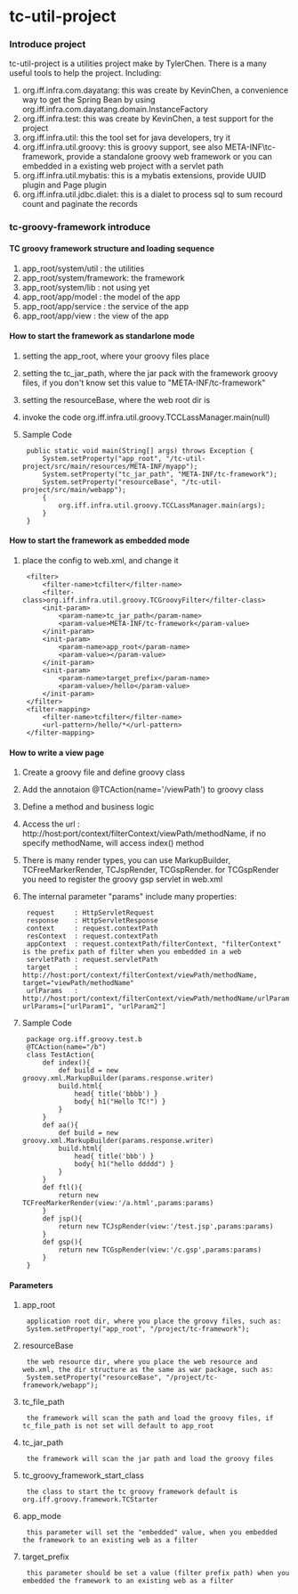 tc-util-project
======

### Introduce project

tc-util-project is a utilities project make by TylerChen. 
There is a many useful tools to help the project.
Including:

1. org.iff.infra.com.dayatang: this was create by KevinChen, a convenience way to get the Spring Bean by using org.iff.infra.com.dayatang.domain.InstanceFactory
2. org.iff.infra.test: this was create by KevinChen, a test support for the project
3. org.iff.infra.util: this the tool set for java developers, try it
4. org.iff.infra.util.groovy: this is groovy support, see also META-INF\tc-framework, provide a standalone groovy web framework or you can embedded in a existing web project with a servlet path
5. org.iff.infra.util.mybatis: this is a mybatis extensions, provide UUID plugin and Page plugin
6. org.iff.infra.util.jdbc.dialet: this is a dialet to process sql to sum recourd count and paginate the records

### tc-groovy-framework introduce

#### TC groovy framework structure and loading sequence

1. app_root/system/util     : the utilities
2. app_root/system/framework: the framework
3. app_root/system/lib      : not using yet
4. app_root/app/model       : the model of the app
5. app_root/app/service     : the service of the app
6. app_root/app/view        : the view of the app

#### How to start the framework as standarlone mode

1. setting the app_root, where your groovy files place
2. setting the tc_jar_path, where the jar pack with the framework groovy files, if you don't know set this value to "META-INF/tc-framework"
3. setting the resourceBase, where the web root dir is
4. invoke the code org.iff.infra.util.groovy.TCCLassManager.main(null)
5. Sample Code

		public static void main(String[] args) throws Exception {
			System.setProperty("app_root", "/tc-util-project/src/main/resources/META-INF/myapp");
			System.setProperty("tc_jar_path", "META-INF/tc-framework");
			System.setProperty("resourceBase", "/tc-util-project/src/main/webapp");
			{
				org.iff.infra.util.groovy.TCCLassManager.main(args);
			}
		}

#### How to start the framework as embedded mode

1. place the config to web.xml, and change it

		<filter>
			<filter-name>tcfilter</filter-name>
			<filter-class>org.iff.infra.util.groovy.TCGroovyFilter</filter-class>
			<init-param>
				<param-name>tc_jar_path</param-name>
				<param-value>META-INF/tc-framework</param-value>
			</init-param>
			<init-param>
				<param-name>app_root</param-name>
				<param-value></param-value>
			</init-param>
			<init-param>
				<param-name>target_prefix</param-name>
				<param-value>/hello</param-value>
			</init-param>
		</filter>
		<filter-mapping>
			<filter-name>tcfilter</filter-name>
			<url-pattern>/hello/*</url-pattern>
		</filter-mapping>


#### How to write a view page

1. Create a groovy file and define groovy class
2. Add the annotaion @TCAction(name='/viewPath') to groovy class
3. Define a method and business logic
4. Access the url : http://host:port/context/filterContext/viewPath/methodName, if no specify methodName, will access index() method
5. There is many render types, you can use MarkupBuilder, TCFreeMarkerRender, TCJspRender, TCGspRender. for TCGspRender you need to register the groovy gsp servlet in web.xml
6. The internal parameter "params" include many properties: 

		request     : HttpServletRequest
		response    : HttpServletResponse
		context     : request.contextPath
		resContext  : request.contextPath
		appContext  : request.contextPath/filterContext, "filterContext" is the prefix path of filter when you embedded in a web 
		servletPath : request.servletPath
		target      : http://host:port/context/filterContext/viewPath/methodName, target="viewPath/methodName"
		urlParams   : http://host:port/context/filterContext/viewPath/methodName/urlParam1/urlParam2, urlParams=["urlParam1", "urlParam2"]

7. Sample Code

		package org.iff.groovy.test.b
		@TCAction(name="/b")
		class TestAction{
			def index(){
				def build = new groovy.xml.MarkupBuilder(params.response.writer)
				build.html{
					head{ title('bbbb') }
					body{ h1("Hello TC!") }
				}
			}
			def aa(){
				def build = new groovy.xml.MarkupBuilder(params.response.writer)
				build.html{
					head{ title('bbb') }
					body{ h1("hello ddddd") }
				}
			}
			def ftl(){
				return new TCFreeMarkerRender(view:'/a.html',params:params)
			}
			def jsp(){
				return new TCJspRender(view:'/test.jsp',params:params)
			}
			def gsp(){
				return new TCGspRender(view:'/c.gsp',params:params)
			}
		}


#### Parameters

1. app_root

		application root dir, where you place the groovy files, such as:
		System.setProperty("app_root", "/project/tc-framework");

2. resourceBase

		the web resource dir, where you place the web resource and web.xml, the dir structure as the same as war package, such as:
		System.setProperty("resourceBase", "/project/tc-framework/webapp");

3. tc_file_path

		the framework will scan the path and load the groovy files, if tc_file_path is not set will default to app_root

4. tc_jar_path

		the framework will scan the jar path and load the groovy files

5. tc_groovy_framework_start_class

		the class to start the tc groovy framework default is org.iff.groovy.framework.TCStarter

6. app_mode

		this parameter will set the "embedded" value, when you embedded the framework to an existing web as a filter

7. target_prefix

		this parameter should be set a value (filter prefix path) when you embedded the framework to an existing web as a filter



